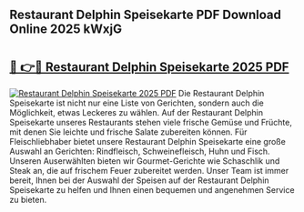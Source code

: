 ## Restaurant Delphin Speisekarte PDF Download Online 2025 kWxjG

# <h2><a href="http://gc93qj.nevu.top/?p=Restaurant+Delphin+Speisekarte">🔗 👉🔴 Restaurant Delphin Speisekarte 2025 PDF</a></h2>

[![Restaurant Delphin Speisekarte 2025 PDF](https://i.imgur.com/dBaPXMq.png)](http://gc93qj.nevu.top/?p=Restaurant+Delphin+Speisekarte)
Die Restaurant Delphin Speisekarte ist nicht nur eine Liste von Gerichten, sondern auch die Möglichkeit, etwas Leckeres zu wählen. Auf der Restaurant Delphin Speisekarte unseres Restaurants stehen viele frische Gemüse und Früchte, mit denen Sie leichte und frische Salate zubereiten können. Für Fleischliebhaber bietet unsere Restaurant Delphin Speisekarte eine große Auswahl an Gerichten: Rindfleisch, Schweinefleisch, Huhn und Fisch. Unseren Auserwählten bieten wir Gourmet-Gerichte wie Schaschlik und Steak an, die auf frischem Feuer zubereitet werden. Unser Team ist immer bereit, Ihnen bei der Auswahl der Speisen auf der Restaurant Delphin Speisekarte zu helfen und Ihnen einen bequemen und angenehmen Service zu bieten.
